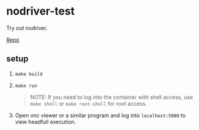 # nodriver-test

Try out nodriver.

[Repo](https://github.com/ultrafunkamsterdam/nodriver)

## setup

1. `make build`
1. `make run`

   > NOTE: If you need to log into the container with shell access, use `make shell`
   > or `make root-shell` for root access.

1. Open vnc viewer or a similar program and log into `localhost:5900` to view
   headfull execution.
